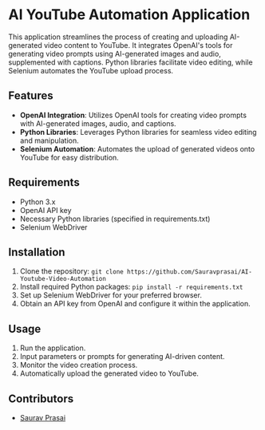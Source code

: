# AI YouTube Automation Application

This application streamlines the process of creating and uploading AI-generated video content to YouTube. It integrates OpenAI's tools for generating video prompts using AI-generated images and audio, supplemented with captions. Python libraries facilitate video editing, while Selenium automates the YouTube upload process.

## Features

- **OpenAI Integration**: Utilizes OpenAI tools for creating video prompts with AI-generated images, audio, and captions.
- **Python Libraries**: Leverages Python libraries for seamless video editing and manipulation.
- **Selenium Automation**: Automates the upload of generated videos onto YouTube for easy distribution.

## Requirements

- Python 3.x
- OpenAI API key
- Necessary Python libraries (specified in requirements.txt)
- Selenium WebDriver

## Installation

1. Clone the repository: `git clone https://github.com/Sauravprasai/AI-Youtube-Video-Automation`
2. Install required Python packages: `pip install -r requirements.txt`
3. Set up Selenium WebDriver for your preferred browser.
4. Obtain an API key from OpenAI and configure it within the application.

## Usage

1. Run the application.
2. Input parameters or prompts for generating AI-driven content.
3. Monitor the video creation process.
4. Automatically upload the generated video to YouTube.

## Contributors

- [Saurav Prasai](https://github.com/sauravprasai)



